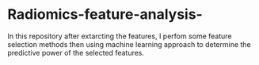 # Radiomics-feature-analysis-
In this repository after extarcting the features, I perfom some feature selection methods then using machine learning approach to determine the predictive power of the selected features. 
